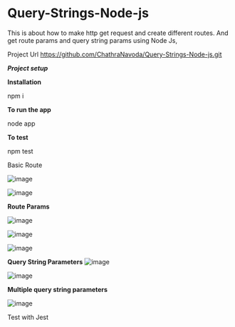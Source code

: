 # Query-Strings-Node-js
This is about how to make http get request and create different routes. And get route params and query string params using Node Js,

Project Url
https://github.com/ChathraNavoda/Query-Strings-Node-js.git


***Project setup***

**Installation**

npm i  

**To run the app**

node app  

**To test** 

npm test




Basic Route


![image](https://user-images.githubusercontent.com/91416868/195623751-d26847fd-2f94-428d-99bd-3056f759f669.png)

 
![image](https://user-images.githubusercontent.com/91416868/195624143-550f52f1-deb6-416d-b35c-9d0676ce3b45.png)
 

**Route Params**

![image](https://user-images.githubusercontent.com/91416868/195624322-3a5790b7-0796-420c-b108-c767c415c606.png)


![image](https://user-images.githubusercontent.com/91416868/195624403-c58730e7-b7bc-4e88-8607-853680c586fb.png)


![image](https://user-images.githubusercontent.com/91416868/195624498-723cc026-ff25-4438-aa06-393ae2d7649c.png)


**Query String Parameters**
![image](https://user-images.githubusercontent.com/91416868/195624952-951a571a-4abe-4b6f-802d-c7493a456bed.png)


![image](https://user-images.githubusercontent.com/91416868/195625002-075b6b89-e1f0-4cfe-a58b-c0c3b241547b.png)



**Multiple query string parameters**


![image](https://user-images.githubusercontent.com/91416868/195625143-85f7e179-9915-4be9-a18b-4f4a06dbfd0d.png)



 

Test with Jest

